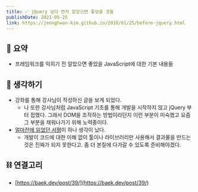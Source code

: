 ```yaml
---
title: ✅ jQuery 보다 먼저 알았으면 좋았을 것들
publishDate: 2021-05-25
link: https://jeonghwan-kim.github.io/2018/01/25/before-jquery.html
---
```

## 📝 요약 
- 프레임워크를 익히기 전 알았으면 좋았을 JavaScript에 대한 기본 내용들 

## 🤔 생각하기 
- 강좌를 통해 강사님이 작성하신 글을 보게 되었다.  
  - 나 또한 강사님처럼 JavaScript 기초를 통해 개발을 시작하지 않고 jQuery 부터 접했다. 그래서 DOM을 조작하는 방법이라던지 이런 부분이 미숙했고 요즘 그 부분을 채워나가기 위해 노력중이다. 
- [얼마전에 읽었던 서평](https://baek.dev/post/39/)이 하나 생각이 났다.  
  - 개발이 코드에 대한 이해 없이 툴이나 라이브러리만 사용해서 결과물을 만드는 것은 진짜가 되지 못한다고. 좀 더 본질에 다가갈 수 있도록 준비해야겠다.

## ⛓ 연결고리
- [https://baek.dev/post/39/](https://baek.dev/post/39/)